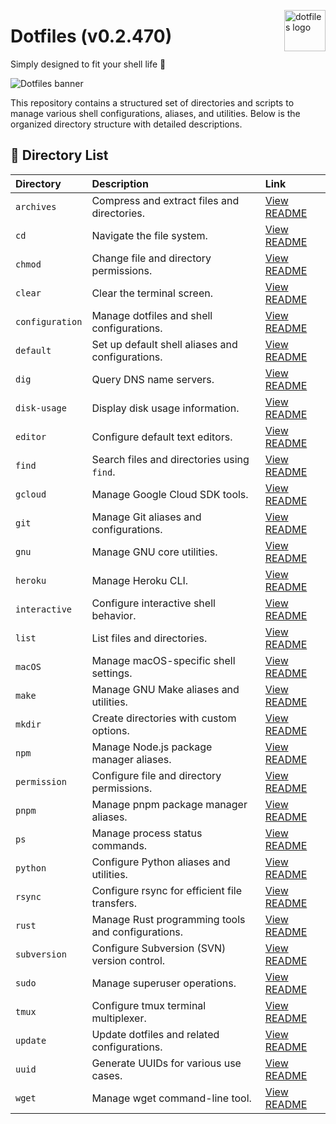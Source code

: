 <img
  src="https://kura.pro/dotfiles/v2/images/logos/dotfiles.svg"
  alt="dotfiles logo"
  width="66"
  align="right"
/>

# Dotfiles (v0.2.470)

Simply designed to fit your shell life 🐚

![Dotfiles banner][banner]

This repository contains a structured set of directories and scripts to manage various shell configurations, aliases, and utilities. Below is the organized directory structure with detailed descriptions.

## 🔧 Directory List

<!-- markdownlint-disable MD013-->

| Directory       | Description                                      | Link                      |
| :-------------- | :----------------------------------------------- | :------------------------ |
| `archives`      | Compress and extract files and directories.      | [View README](archives/README.md) |
| `cd`            | Navigate the file system.                        | [View README](cd/README.md)       |
| `chmod`         | Change file and directory permissions.           | [View README](chmod/README.md)    |
| `clear`         | Clear the terminal screen.                       | [View README](clear/README.md)    |
| `configuration` | Manage dotfiles and shell configurations.        | [View README](configuration/README.md) |
| `default`       | Set up default shell aliases and configurations. | [View README](default/README.md)  |
| `dig`           | Query DNS name servers.                          | [View README](dig/README.md)      |
| `disk-usage`    | Display disk usage information.                  | [View README](disk-usage/README.md) |
| `editor`        | Configure default text editors.                  | [View README](editor/README.md)   |
| `find`          | Search files and directories using `find`.       | [View README](find/README.md)     |
| `gcloud`        | Manage Google Cloud SDK tools.                   | [View README](gcloud/README.md)   |
| `git`           | Manage Git aliases and configurations.           | [View README](git/README.md)      |
| `gnu`           | Manage GNU core utilities.                       | [View README](gnu/README.md)      |
| `heroku`        | Manage Heroku CLI.                               | [View README](heroku/README.md)   |
| `interactive`   | Configure interactive shell behavior.            | [View README](interactive/README.md) |
| `list`          | List files and directories.                      | [View README](list/README.md)     |
| `macOS`         | Manage macOS-specific shell settings.            | [View README](macOS/README.md)    |
| `make`          | Manage GNU Make aliases and utilities.           | [View README](make/README.md)     |
| `mkdir`         | Create directories with custom options.          | [View README](mkdir/README.md)    |
| `npm`           | Manage Node.js package manager aliases.          | [View README](npm/README.md)      |
| `permission`    | Configure file and directory permissions.         | [View README](permission/README.md) |
| `pnpm`          | Manage pnpm package manager aliases.             | [View README](pnpm/README.md)     |
| `ps`            | Manage process status commands.                  | [View README](ps/README.md)       |
| `python`        | Configure Python aliases and utilities.          | [View README](python/README.md)   |
| `rsync`         | Configure rsync for efficient file transfers.    | [View README](rsync/README.md)    |
| `rust`          | Manage Rust programming tools and configurations.| [View README](rust/README.md)     |
| `subversion`    | Configure Subversion (SVN) version control.       | [View README](subversion/README.md) |
| `sudo`          | Manage superuser operations.                     | [View README](sudo/README.md)     |
| `tmux`          | Configure tmux terminal multiplexer.             | [View README](tmux/README.md)     |
| `update`        | Update dotfiles and related configurations.       | [View README](update/README.md)   |
| `uuid`          | Generate UUIDs for various use cases.            | [View README](uuid/README.md)     |
| `wget`          | Manage wget command-line tool.                   | [View README](wget/README.md)     |

<!-- markdownlint-enable MD013-->

[banner]: https://kura.pro/dotfiles/v2/images/titles/title-dotfiles.svg

